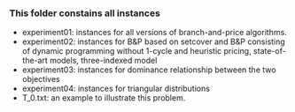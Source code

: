 ### This folder constains all instances

- experiment01: instances for all versions of branch-and-price algorithms.
- experiment02: instances for B&P based on setcover and B&P consisting of dynamic programming without 1-cycle and heuristic pricing, state-of-the-art models, three-indexed model
- experiment03: instances for dominance relationship between the two objectives
- experiment04: instances for triangular distributions
- T_0.txt: an example to illustrate this problem.

